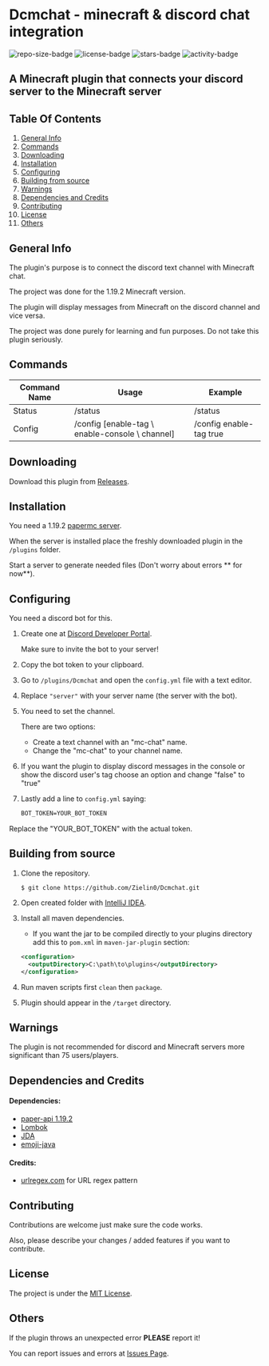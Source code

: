 # Dcmchat - minecraft & discord chat integration

![repo-size-badge](https://img.shields.io/github/repo-size/Zielin0/Dcmchat?style=flat-square)
![license-badge](https://img.shields.io/github/license/Zielin0/Dcmchat?style=flat-square)
![stars-badge](https://img.shields.io/github/stars/Zielin0/Dcmchat?style=flat-square)
![activity-badge](https://img.shields.io/github/commit-activity/m/Zielin0/Dcmchat?style=flat-square)


## A Minecraft plugin that connects your discord server to the Minecraft server

## Table Of Contents

1. [General Info](#general-info)
2. [Commands](#commands)
3. [Downloading](#downloading)
4. [Installation](#installation)
5. [Configuring](#configuring)
6. [Building from source](#building-from-source)
7. [Warnings](#warnings)
8. [Dependencies and Credits](#dependencies-and-credits)
9. [Contributing](#contributing)
10. [License](#license)
11. [Others](#others)

## General Info
The plugin's purpose is to connect the discord text channel with Minecraft chat.

The project was done for the 1.19.2 Minecraft version.

The plugin will display messages from Minecraft on the discord channel and vice versa.

The project was done purely for learning and fun purposes. Do not take this plugin seriously.

## Commands

| Command Name | Usage                                                   | Example                 |
|--------------|---------------------------------------------------------|-------------------------|
| Status       | /status                                                 | /status                 |
| Config       | /config [enable-tag \ enable-console \ channel] <value> | /config enable-tag true |

## Downloading

Download this plugin from [Releases](https://github.com/Zielin0/Dcmchat/releases).

## Installation

You need a 1.19.2 [papermc server](https://papermc.io/downloads).

When the server is installed place the freshly downloaded plugin in the `/plugins` folder.

Start a server to generate needed files (Don't worry about errors ** for now**).

## Configuring

You need a discord bot for this.

1. Create one at [Discord Developer Portal](https://discord.com/developers/applications).

   Make sure to invite the bot to your server!

2. Copy the bot token to your clipboard.

3. Go to `/plugins/Dcmchat` and open the `config.yml` file with a text editor.

4. Replace `"server"` with your server name (the server with the bot).

5. You need to set the channel.

   There are two options:
   - Create a text channel with an "mc-chat" name.
   - Change the "mc-chat" to your channel name.

6. If you want the plugin to display discord messages in the console or show the discord user's tag
   choose an option and change "false" to "true"

7. Lastly add a line to `config.yml` saying:

    ```xml
    BOT_TOKEN=YOUR_BOT_TOKEN
    ```

Replace the "YOUR_BOT_TOKEN" with the actual token.

## Building from source

1. Clone the repository.

    ```shell
    $ git clone https://github.com/Zielin0/Dcmchat.git
    ```

2. Open created folder with [IntelliJ IDEA](https://www.jetbrains.com/idea/download/).

3. Install all maven dependencies.

   - If you want the jar to be compiled directly to your plugins
     directory add this to `pom.xml` in `maven-jar-plugin` section:
   
   ```xml
   <configuration>
     <outputDirectory>C:\path\to\plugins</outputDirectory>
   </configuration>
   ```

4. Run maven scripts first `clean` then `package`.

5. Plugin should appear in the `/target` directory.

## Warnings

The plugin is not recommended for discord and Minecraft servers
more significant than 75 users/players.

## Dependencies and Credits

#### Dependencies:

- [paper-api 1.19.2](https://papermc.io/using-the-api)
- [Lombok](https://projectlombok.org/setup/maven)
- [JDA](https://github.com/DV8FromTheWorld/JDA#download)
- [emoji-java](https://github.com/vdurmont/emoji-java)

#### Credits:

- [urlregex.com](https://urlregex.com/) for URL regex pattern

## Contributing

Contributions are welcome just make sure the code works.

Also, please describe your changes / added features if you want to contribute.

## License

The project is under the [MIT License](./LICENSE).

## Others

If the plugin throws an unexpected error **PLEASE** report it!

You can report issues and errors at [Issues Page](https://github.com/Zielin0/Dcmchat/issues).
